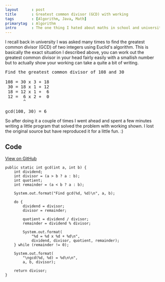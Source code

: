 ```yaml
---
layout      : post
title       : Greatest common divisor (GCD) with working
tags        : [Algorithm, Java, Math]
primarytag  : Algorithm
intro       : The one thing I hated about maths in school and university was the fact that I had to show my working. Of course I knew that it helped the marker see that you understood the problem, but I just found it incredibly tedious. Particularly when I knew the answer right after reading the question.
---
```


I recall back in university I was asked many times to find the greatest common divisor (GCD) of two integers using Euclid's algorithm. This is basically the exact situation I described above, you can work out the greatest common divisor in your head fairly easily with a smallish number but to actually show your working can take a quite a bit of writing.

<pre>
Find the greatest common divisor of 108 and 30

108 = 30 x 3 + 18
 30 = 18 x 1 + 12
 18 = 12 x 1 +  6
 12 =  6 x 2 +  0
       ^

gcd(108, 30) = 6
</pre>

So after doing it a couple of times I went ahead and spent a few minutes writing a little program that solved the problem with working shown. I lost the original source but have reproduced it for a little fun. :)

## Code

[View on GitHub][1]

<!--prettify lang=java-->
    public static int gcd(int a, int b) {
        int dividend;
        int divisor = (a > b ? a : b);
        int quotient;
        int remainder = (a < b ? a : b);

        System.out.format("Find gcd(%d, %d)\n", a, b);

        do {
            dividend = divisor;
            divisor = remainder;

            quotient = dividend / divisor;
            remainder = dividend % divisor;

            System.out.format(
                "%d = %d x %d + %d\n",
                dividend, divisor, quotient, remainder);
        } while (remainder != 0);

        System.out.format(
        	"\ngcd(%d, %d) = %d\n\n",
            a, b, divisor);

        return divisor;
    }

[1]: https://github.com/Tyriar/growing-with-the-web/tree/master/algorithms/gcd

